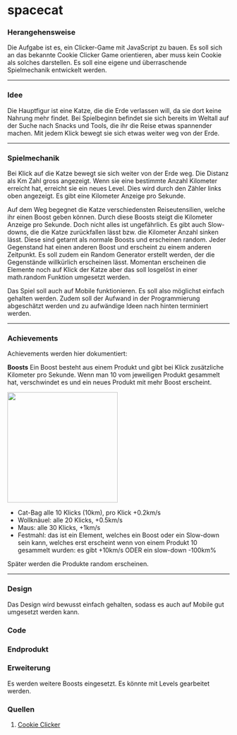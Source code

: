 # spacecat 


### Herangehensweise
Die Aufgabe ist es, ein Clicker-Game mit JavaScript zu bauen. Es soll sich an das bekannte Cookie Clicker Game orientieren, aber muss kein Cookie als solches darstellen. Es soll eine eigene und überraschende Spielmechanik entwickelt werden.


---

### Idee
Die Hauptfigur ist eine Katze, die die Erde verlassen will, da sie dort keine Nahrung mehr findet. Bei Spielbeginn befindet sie sich bereits im Weltall auf der Suche nach Snacks und Tools, die ihr die Reise etwas spannender machen. Mit jedem Klick bewegt sie sich etwas weiter weg von der Erde.

---

### Spielmechanik
Bei Klick auf die Katze bewegt sie sich weiter von der Erde weg. Die Distanz als Km Zahl gross angezeigt. Wenn sie eine bestimmte Anzahl Kilometer erreicht hat, erreicht sie ein neues Level. Dies wird durch den Zähler links oben angezeigt. Es gibt eine Kilometer Anzeige pro Sekunde.

Auf dem Weg begegnet die Katze verschiedensten Reiseutensilien, welche ihr einen Boost geben können. Durch diese Boosts steigt die Kilometer Anzeige pro Sekunde. Doch nicht alles ist ungefährlich. Es gibt auch Slow-downs, die die Katze zurückfallen lässt bzw. die Kilometer Anzahl sinken lässt. Diese sind getarnt als normale Boosts und erscheinen random. Jeder Gegenstand hat einen anderen Boost und erscheint zu einem anderen Zeitpunkt. Es soll zudem ein Random Generator erstellt werden, der die Gegenstände willkürlich erscheinen lässt. Momentan erscheinen die Elemente noch auf Klick der Katze aber das soll losgelöst in einer math.random Funktion umgesetzt werden.

Das Spiel soll auch auf Mobile funktionieren. Es soll also möglichst einfach gehalten werden. Zudem soll der Aufwand in der Programmierung abgeschätzt werden und zu aufwändige Ideen nach hinten terminiert werden.


---


### Achievements
Achievements werden hier dokumentiert:

**Boosts**
Ein Boost besteht aus einem Produkt und gibt bei Klick zusätzliche Kilometer pro Sekunde. Wenn man 10 vom jeweiligen Produkt gesammelt hat, verschwindet es und ein neues Produkt mit mehr Boost erscheint.

<img src="https://i.imgur.com/vNbcxNh.png" width="250">


* Cat-Bag alle 10 Klicks (10km), pro Klick +0.2km/s
* Wollknäuel: alle 20 Klicks, +0.5km/s 
* Maus: alle 30 Klicks, +1km/s
* Festmahl: das ist ein Element, welches ein Boost oder ein Slow-down sein kann, welches erst  erscheint wenn von einem Produkt 10 gesammelt wurden: es gibt +10km/s ODER ein slow-down -100km%
 
Später werden die Produkte random erscheinen.


---

### Design
Das Design wird bewusst einfach gehalten, sodass es auch auf Mobile gut umgesetzt werden kann.

### Code


### Endprodukt


### Erweiterung
Es werden weitere Boosts eingesetzt. Es könnte mit Levels gearbeitet werden.

### Quellen
1. [Cookie Clicker](http://orteil.dashnet.org/cookieclicker/)
